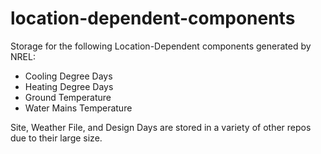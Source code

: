 # location-dependent-components

Storage for the following Location-Dependent components generated by NREL:

- Cooling Degree Days
- Heating Degree Days
- Ground Temperature
- Water Mains Temperature

Site, Weather File, and Design Days are stored in a variety of other repos due to their large size.
